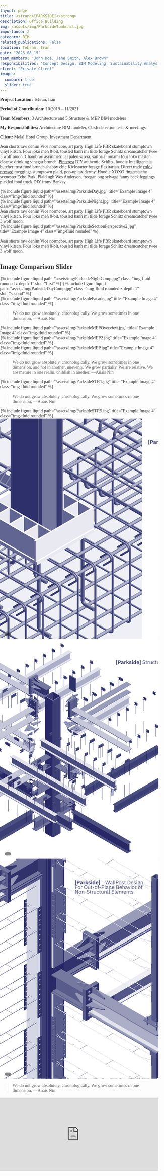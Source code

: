 ```yaml
---
layout: page
title: <strong>[PARKSIDE]</strong>
description: Office Building
img: /assets/img/ParksideTumbnail.jpg
importance: 2
category: BIM
related_publications: False
location: Tehran, Iran
date: "2023-08-15"
team_members: "John Doe, Jane Smith, Alex Brown"
responsibilities: "Concept Design, BIM Modeling, Sustainability Analysis"
client: "Private Client"
images:
  compare: true
  slider: true
---
```

<!-- Project Details Section -->

  <div class="row">
    <div class="col-md-6">
      <p><strong>Project Location:</strong> Tehran, Iran</p>
      <p><strong>Period of Contribution:</strong> 10/2019 – 11/2021</p>
      <p><strong>Team Members:</strong> 3 Architecture and 5 Structure & MEP BIM modelers</p>
    </div>
    <div class="col-md-6">
      <p><strong>My Responsibilities:</strong> Architecture BIM modeler, Clash detection tests & meetings</p>
      <p><strong>Client:</strong> Melal Hotel Group, Investment Department</p>
    </div>
  </div>




Jean shorts raw denim Vice normcore, art party High Life PBR skateboard stumptown vinyl kitsch. Four loko meh 8-bit, tousled banh mi tilde forage Schlitz dreamcatcher twee 3 wolf moon. Chambray asymmetrical paleo salvia, sartorial umami four loko master cleanse drinking vinegar brunch. [Pinterest](https://www.pinterest.com) DIY authentic Schlitz, hoodie Intelligentsia butcher trust fund brunch shabby chic Kickstarter forage flexitarian. Direct trade <a href="https://en.wikipedia.org/wiki/Cold-pressed_juice">cold-pressed</a> meggings stumptown plaid, pop-up taxidermy. Hoodie XOXO fingerstache scenester Echo Park. Plaid ugh Wes Anderson, freegan pug selvage fanny pack leggings pickled food truck DIY irony Banksy.

  <!-- Another Row of Images -->
  <div class="row">
    <div class="col-sm mt-3 mt-md-0">
      {% include figure.liquid path="/assets/img/ParksideDay.jpg" title="Example Image 4" class="img-fluid rounded" %}
    </div>
  </div>
<!-- Another Row of Images -->
  <div class="row">
    <div class="col-sm mt-3 mt-md-0">
      {% include figure.liquid path="/assets/img/ParksideNight.jpg" title="Example Image 4" class="img-fluid rounded" %}
    </div>
  </div>
Jean shorts raw denim Vice normcore, art party High Life PBR skateboard stumptown vinyl kitsch. Four loko meh 8-bit, tousled banh mi tilde forage Schlitz dreamcatcher twee 3 wolf moon.

  <!-- Another Row of Images -->
  <div class="row">
    <div class="col-sm mt-3 mt-md-0">
      {% include figure.liquid path="/assets/img/ParksideSectionPerspective2.jpg" title="Example Image 4" class="img-fluid rounded" %}
    </div>
  </div>

Jean shorts raw denim Vice normcore, art party High Life PBR skateboard stumptown vinyl kitsch. Four loko meh 8-bit, tousled banh mi tilde forage Schlitz dreamcatcher twee 3 wolf moon.

## Image Comparison Slider
<img-comparison-slider>
  {% include figure.liquid path="assets/img/ParksideNightComp.jpg" class="img-fluid rounded z-depth-1" slot="first" %}
  {% include figure.liquid path="assets/img/ParksideDayComp.jpg" class="img-fluid rounded z-depth-1" slot="second" %}
</img-comparison-slider>




 <!-- Another Row of Images -->
  <div class="row">
    <div class="col-sm mt-3 mt-md-0">
      {% include figure.liquid path="/assets/img/ParksideFacade.jpg" title="Example Image 4" class="img-fluid rounded" %}
    </div>
  </div>




> We do not grow absolutely, chronologically. We grow sometimes in one dimension,
> —Anais Nin


 <!-- Another Row of Images -->
  <div class="row">
    <div class="col-sm mt-3 mt-md-0">
      {% include figure.liquid path="/assets/img/ParksideMEPOverview.jpg" title="Example Image 4" class="img-fluid rounded" %}
    </div>
  </div>





 <!-- Another Row of Images -->
  <div class="row">
    <div class="col-sm mt-3 mt-md-0">
      {% include figure.liquid path="/assets/img/ParksideMEP2.jpg" title="Example Image 4" class="img-fluid rounded" %}
    </div>
  </div>






<!-- Another Row of Images -->
  <div class="row">
    <div class="col-sm mt-3 mt-md-0">
      {% include figure.liquid path="/assets/img/ParksideMEP.jpg" title="Example Image 4" class="img-fluid rounded" %}
    </div>
  </div>





> We do not grow absolutely, chronologically. We grow sometimes in one dimension, and not in another, unevenly. We grow partially. We are relative. We are mature in one realm, childish in another.
> —Anais Nin

<!-- Another Row of Images -->
  <div class="row">
    <div class="col-sm mt-3 mt-md-0">
      {% include figure.liquid path="/assets/img/ParksideSTR1.jpg" title="Example Image 4" class="img-fluid rounded" %}
    </div>
  </div>








> We do not grow absolutely, chronologically. We grow sometimes in one dimension,
> —Anais Nin



<!-- Another Row of Images -->
  <div class="row">
    <div class="col-sm mt-3 mt-md-0">
      {% include figure.liquid path="/assets/img/ParksideSTR5.jpg" title="Example Image 4" class="img-fluid rounded" %}
    </div>
  </div>


<!-- Image Slider -->
<div class="slider-container">
  <div class="swiper mySwiper">
    <div class="swiper-wrapper">
      <!-- Slide 1 -->
      <div class="swiper-slide">
        <img src="/assets/img/ParksideSTR3.jpg" alt="Render 1">
        <div class="caption"></div>
      </div>
      <!-- Slide 2 -->
      <div class="swiper-slide">
        <img src="/assets/img/ParksideSTR2.jpg" alt="Diagram">
        <div class="caption"></div>
      </div>
      <!-- Slide 3 -->
      <div class="swiper-slide">
        <img src="/assets/img/ParksideSTR4.jpg" alt="Plan">
        <div class="caption"></div>
      </div>
    </div>
    <!-- Navigation Buttons -->
    <div class="swiper-button-next"></div>
    <div class="swiper-button-prev"></div>
    <!-- Pagination Dots -->
    <div class="swiper-pagination"></div>
  </div>
</div>


> We do not grow absolutely, chronologically. We grow sometimes in one dimension,
> —Anais Nin




<div style="padding:46.17% 0 0 0;position:relative;"><iframe src="https://player.vimeo.com/video/1053053646?title=0&amp;byline=0&amp;portrait=0&amp;badge=0&amp;autopause=0&amp;player_id=0&amp;app_id=58479" frameborder="0" allow="autoplay; fullscreen; picture-in-picture; clipboard-write; encrypted-media" style="position:absolute;top:0;left:0;width:100%;height:100%;" title="Architecture_BIM_Model_Overview"></iframe></div><script src="https://player.vimeo.com/api/player.js"></script>

<!-- Include Swiper.js Library -->
<link rel="stylesheet" href="https://cdn.jsdelivr.net/npm/swiper/swiper-bundle.min.css">
<script src="https://cdn.jsdelivr.net/npm/swiper/swiper-bundle.min.js"></script>

<!-- Initialize Swiper -->
<script>
  var swiper = new Swiper(".mySwiper", {
    slidesPerView: 1,
    spaceBetween: 10,
    loop: true,
    navigation: {
      nextEl: ".swiper-button-next",
      prevEl: ".swiper-button-prev",
    },
    pagination: {
      el: ".swiper-pagination",
      clickable: true,
    },
  });
</script>

<!-- CSS for Styling -->
<style>/* Slider Container */
.slider-container {
  width: 100%;
  max-width: 900px; /* Controls max width on larger screens */
  margin: auto;
}

/* Slider Images */
.swiper-slide {
  position: relative;
  width: 100%;
  height: 100vh; /* Use relative height for responsiveness */
  max-height: 700px; /* Prevents excessive stretching */
  display: flex;
  align-items: center;
  justify-content: center;
}

/* Image Styling */
.swiper-slide img {
  width: 100%;
  height: 100%;
  object-fit: cover; /* Ensures full coverage without distortion */
  border-radius: 8px;
}

/* Navigation Arrows */
.swiper-button-next,
.swiper-button-prev {
  color: black !important; /* Changes arrow color to black */
}

/* Caption */
.caption {
  position: absolute;
  bottom: 10px;
  left: 15px;
  background: rgba(0, 0, 0, 0.49);
  color: white;
  padding: 5px 10px;
  font-size: 18px;
  border-radius: 5px;
}

/* Responsive Design for Mobile */
@media (max-width: 768px) {
  .swiper-slide {
    height: 40vh; /* Reduce height on smaller screens */
  }

  .swiper-slide img {
    object-fit: contain; /* Avoid excessive cropping on small screens */
  }

  .caption {
    font-size: 14px; /* Adjust caption size */
    padding: 4px 8px;
  }
}

</style>


  <!-- Google Fonts -->
  <link href="https://fonts.googleapis.com/css2?family=Work+Sans:ital,wght@0,100..900;1,100..900&display=swap" rel="stylesheet" rel="stylesheet" rel="stylesheet">
  
  <!-- Add your custom styles -->
  <style>
    /* General Styling */
    body {
       font-family: "Work Sans", serif;
        font-optical-sizing: auto;
        font-weight: <weight>;
        font-style: Bold;
      color: #333;
      margin: 0;
      padding: 0;
    }